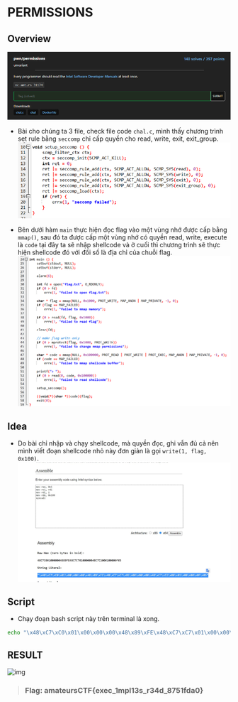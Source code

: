 # PERMISSIONS

## Overview

![img](/amateursCTF/Pwn/permissions/assets/overview.png)

- Bài cho chúng ta 3 file, check file code `chal.c`, mình thấy chương trình set rule bằng `seccomp` chỉ cấp quyền cho read, write, exit, exit_group.
</br>![img](/amateursCTF/Pwn/permissions/assets/seccomp.png)

- Bên dưới hàm `main` thực hiện đọc flag vào một vùng nhớ được cấp bằng `mmap()`, sau đó ta được cấp một vùng nhớ có quyền read, write, execute là `code` tại đây ta sẽ nhập shellcode và ở cuối thì chương trình sẽ thực hiện shellcode đó với đối số là địa chỉ của chuỗi flag.
</br>![img](/amateursCTF/Pwn/permissions/assets/main.png)

## Idea

- Do bài chỉ nhập và chạy shellcode, mà quyền đọc, ghi vẫn đủ cả nên mình viết đoạn shellcode nhỏ này đơn giản là gọi `write(1, flag, 0x100)`.
</br>![img](/amateursCTF/Pwn/permissions/assets/shellcode.png)

## Script

- Chạy đoạn bash script này trên terminal là xong.

```bash
echo "\x48\xC7\xC0\x01\x00\x00\x00\x48\x89\xFE\x48\xC7\xC7\x01\x00\x00\x00\x48\xC7\xC2\x00\x01\x00\x00\x0F\x05" | nc amt.rs 31174
```

## RESULT

![img](/amateursCTF/Pwn/permissiono/assets/result.png)

>### Flag: amateursCTF{exec_1mpl13s_r34d_8751fda0}
